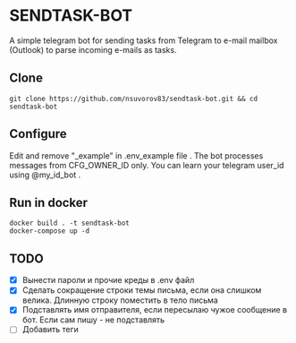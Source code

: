 # SENDTASK-BOT
A simple telegram bot for sending tasks from Telegram to e-mail mailbox (Outlook) to parse incoming e-mails as tasks.

## Clone
```
git clone https://github.com/nsuvorov83/sendtask-bot.git && cd sendtask-bot
```

## Configure
Edit and remove "_example" in .env_example file . The bot processes messages from CFG_OWNER_ID only. You can learn your telegram user_id using @my_id_bot .

## Run in docker
```
docker build . -t sendtask-bot
docker-compose up -d
```

## TODO
- [x] Вынести пароли и прочие креды в .env файл
- [x] Сделать сокращение строки темы письма, если она слишком велика. Длинную строку поместить в тело письма
- [x] Подставлять имя отправителя, если пересылаю чужое сообщение в бот. Если сам пишу - не подставлять
- [ ] Добавить теги